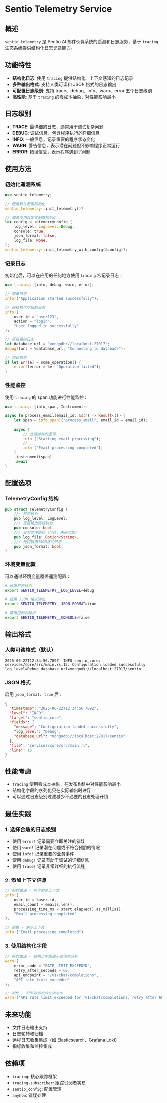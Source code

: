 # Sentio Telemetry Service

## 概述

`sentio_telemetry` 是 Sentio AI 邮件伙伴系统的遥测和日志服务，基于 `tracing` 生态系统提供结构化日志记录能力。

## 功能特性

- **结构化日志**: 使用 `tracing` 提供结构化、上下文感知的日志记录
- **多种输出格式**: 支持人类可读和 JSON 格式的日志输出
- **可配置日志级别**: 支持 trace、debug、info、warn、error 五个日志级别
- **高性能**: 基于 `tracing` 的零成本抽象，对性能影响最小

## 日志级别

- **TRACE**: 最详细的日志，通常用于调试复杂问题
- **DEBUG**: 调试信息，包含程序执行的详细信息
- **INFO**: 一般信息，记录重要的程序状态变化
- **WARN**: 警告信息，表示潜在问题但不影响程序正常运行
- **ERROR**: 错误信息，表示程序遇到了问题

## 使用方法

### 初始化遥测系统

```rust
use sentio_telemetry;

// 使用默认配置初始化
sentio_telemetry::init_telemetry()?;

// 或者使用自定义配置初始化
let config = TelemetryConfig {
    log_level: LogLevel::Debug,
    console: true,
    json_format: false,
    log_file: None,
};
sentio_telemetry::init_telemetry_with_config(&config)?;
```

### 记录日志

初始化后，可以在应用的任何地方使用 `tracing` 宏记录日志：

```rust
use tracing::{info, debug, warn, error};

// 简单日志
info!("Application started successfully");

// 带结构化字段的日志
info!(
    user_id = "user123",
    action = "login",
    "User logged in successfully"
);

// 带变量的日志
let database_url = "mongodb://localhost:27017";
debug!(url = %database_url, "Connecting to database");

// 错误日志
if let Err(e) = some_operation() {
    error!(error = %e, "Operation failed");
}
```

### 性能监控

使用 `tracing` 的 span 功能进行性能监控：

```rust
use tracing::{info_span, Instrument};

async fn process_email(email_id: &str) -> Result<()> {
    let span = info_span!("process_email", email_id = email_id);
    
    async {
        // 处理邮件的逻辑
        info!("Starting email processing");
        // ...
        info!("Email processing completed");
    }
    .instrument(span)
    .await
}
```

## 配置选项

### TelemetryConfig 结构

```rust
pub struct TelemetryConfig {
    /// 日志级别
    pub log_level: LogLevel,
    /// 是否输出到控制台
    pub console: bool,
    /// 日志文件路径（可选，未来功能）
    pub log_file: Option<String>,
    /// 是否启用JSON格式日志
    pub json_format: bool,
}
```

### 环境变量配置

可以通过环境变量覆盖遥测配置：

```bash
# 设置日志级别
export SENTIO_TELEMETRY__LOG_LEVEL=debug

# 启用 JSON 格式输出
export SENTIO_TELEMETRY__JSON_FORMAT=true

# 禁用控制台输出
export SENTIO_TELEMETRY__CONSOLE=false
```

## 输出格式

### 人类可读格式（默认）

```
2025-06-22T12:34:56.789Z  INFO sentio_core: services/core/src/main.rs:15: Configuration loaded successfully log_level=Debug database_url=mongodb://localhost:27017/sentio
```

### JSON 格式

启用 `json_format: true` 后：

```json
{
  "timestamp": "2025-06-22T12:34:56.789Z",
  "level": "INFO",
  "target": "sentio_core",
  "fields": {
    "message": "Configuration loaded successfully",
    "log_level": "Debug",
    "database_url": "mongodb://localhost:27017/sentio"
  },
  "file": "services/core/src/main.rs",
  "line": 15
}
```

## 性能考虑

- `tracing` 使用零成本抽象，在发布构建中对性能影响最小
- 结构化字段的序列化只在实际输出时进行
- 可以通过日志级别过滤减少不必要的日志处理开销

## 最佳实践

### 1. 选择合适的日志级别

- 使用 `error!` 记录需要立即关注的错误
- 使用 `warn!` 记录潜在问题或不符合预期的情况
- 使用 `info!` 记录重要的业务事件
- 使用 `debug!` 记录有助于调试的详细信息
- 使用 `trace!` 记录非常详细的执行流程

### 2. 添加上下文信息

```rust
// 好的做法 - 包含相关上下文
info!(
    user_id = %user.id,
    email_count = emails.len(),
    processing_time_ms = start.elapsed().as_millis(),
    "Email processing completed"
);

// 避免 - 缺少上下文
info!("Email processing completed");
```

### 3. 使用结构化字段

```rust
// 好的做法 - 结构化字段便于查询和分析
warn!(
    error_code = "RATE_LIMIT_EXCEEDED",
    retry_after_seconds = 60,
    api_endpoint = "/v1/chat/completions",
    "API rate limit exceeded"
);

// 避免 - 将所有信息放在消息中
warn!("API rate limit exceeded for /v1/chat/completions, retry after 60 seconds");
```

## 未来功能

- 文件日志输出支持
- 日志轮转和归档
- 远程日志收集集成（如 Elasticsearch、Grafana Loki）
- 指标收集和监控集成

## 依赖项

- `tracing`: 核心跟踪框架
- `tracing-subscriber`: 跟踪订阅者实现
- `sentio_config`: 配置管理
- `anyhow`: 错误处理
